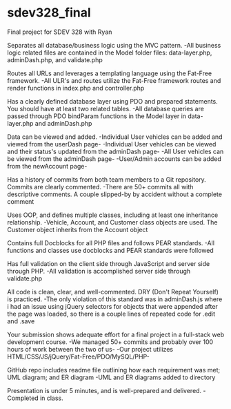 # sdev328_final
Final project for SDEV 328 with Ryan

Separates all database/business logic using the MVC pattern.
    -All business logic related files are contained in the Model folder files: data-layer.php, adminDash.php, and validate.php

Routes all URLs and leverages a templating language using the Fat-Free framework.
    -All ULR's and routes utilize the Fat-Free framework routes and render functions in index.php and controller.php
    
Has a clearly defined database layer using PDO and prepared statements. You should have at least two related tables.
    -All database queries are passed through PDO bindParam functions in the Model layer in data-layer.php and adminDash.php

Data can be viewed and added.
    -Individual User vehicles can be added and viewed from the userDash page-
    -Individual User vehicles can be viewed and their status's updated from the adminDash page-
    -All User vehicles can be viewed from the adminDash page-
    -User/Admin accounts can be added from the newAccount page-

Has a history of commits from both team members to a Git repository. Commits are clearly commented.
    -There are 50+ commits all with descriptive comments.  A couple slipped-by by accident without a complete comment 

Uses OOP, and defines multiple classes, including at least one inheritance relationship.
    -Vehicle, Account, and Customer class objects are used.  The Customer object inherits from the Account object

Contains full Docblocks for all PHP files and follows PEAR standards.
    -All functions and classes use docblocks and PEAR standards were followed

Has full validation on the client side through JavaScript and server side through PHP.
    -All validation is accomplished server side through validate.php

All code is clean, clear, and well-commented. DRY (Don't Repeat Yourself) is practiced.
    -The only violation of this standard was in adminDash.js where i had an issue using jQuery selectors for objects that were appended after the page was loaded, so there is a couple lines of repeated code for .edit and .save

Your submission shows adequate effort for a final project in a full-stack web development course.
    -We managed 50+ commits and probably over 100 hours of work between the two of us-
    -Our project utilizes HTML/CSS/JS/jQuery/Fat-Free/PDO/MySQL/PHP-

GitHub repo includes readme file outlining how each requirement was met; UML diagram; and ER diagram
    -UML and ER diagrams added to directory

Presentation is under 5 minutes, and is well-prepared and delivered.
    -Completed in class.